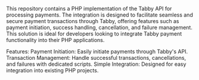 This repository contains a PHP implementation of the Tabby API for processing payments. The integration is designed to facilitate seamless and secure payment transactions through Tabby, offering features such as payment initiation, success handling, cancellation, and failure management. This solution is ideal for developers looking to integrate Tabby payment functionality into their PHP applications.

Features:
Payment Initiation: Easily initiate payments through Tabby's API.
Transaction Management: Handle successful transactions, cancellations, and failures with dedicated scripts.
Simple Integration: Designed for easy integration into existing PHP projects.
